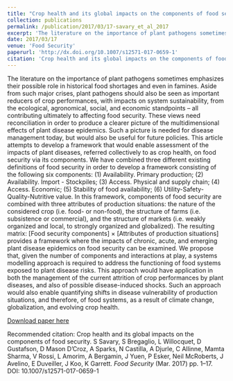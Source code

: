 ```yaml
---
title: "Crop health and its global impacts on the components of food security"
collection: publications
permalink: /publication/2017/03/17-savary_et_al_2017
excerpt: 'The literature on the importance of plant pathogens sometimes emphasizes their possible role in historical food shortages and even in famines. Aside from such major crises, plant pathogens should also be seen as important reducers of crop performances, with impacts on system sustainability, from the ecological, agronomical, social, and economic standpoints – all contributing ultimately to affecting food security. These views need reconciliation in order to produce a clearer picture of the multidimensional effects of plant disease epidemics. Such a picture is needed for disease management today, but would also be useful for future policies. This article attempts to develop a framework that would enable assessment of the impacts of plant diseases, referred collectively to as crop health, on food security via its components. We have combined three different existing definitions of food security in order to develop a framework consisting of the following six components: (1) Availability. Primary production; (2) Availability. Import - Stockpiles; (3) Access. Physical and supply chain; (4) Access. Economic; (5) Stability of food availability; (6) Utility-Safety-Quality-Nutritive value. In this framework, components of food security are combined with three attributes of production situations: the nature of the considered crop (i.e. food- or non-food), the structure of farms (i.e. subsistence or commercial), and the structure of markets (i.e. weakly organized and local, to strongly organized and globalized). The resulting matrix: [Food security components] × [Attributes of production situations] provides a framework where the impacts of chronic, acute, and emerging plant disease epidemics on food security can be examined. We propose that, given the number of components and interactions at play, a systems modelling approach is required to address the functioning of food systems exposed to plant disease risks. This approach would have application in both the management of the current attrition of crop performances by plant diseases, and also of possible disease-induced shocks. Such an approach would also enable quantifying shifts in disease vulnerability of production situations, and therefore, of food systems, as a result of climate change, globalization, and evolving crop health.'
date: 2017/03/17
venue: 'Food Security'
paperurl: 'http://dx.doi.org/10.1007/s12571-017-0659-1'
citation: 'Crop health and its global impacts on the components of food security. S Savary, S Bregaglio, L Willocquet, D Gustafson, D Mason D’Croz, A Sparks, N Castilla, A Djurle, C Allinne, Mamta Sharma, V Rossi, L Amorim, A Bergamin, J Yuen, P Esker, Neil McRoberts, J Avelino, E Duveiller, J Koo, K Garrett. <i>Food Security</i> (Mar. 2017) pp. 1–17. DOI: 10.1007/s12571-017-0659-1'
---
```

The literature on the importance of plant pathogens sometimes emphasizes their possible role in historical food shortages and even in famines. Aside from such major crises, plant pathogens should also be seen as important reducers of crop performances, with impacts on system sustainability, from the ecological, agronomical, social, and economic standpoints – all contributing ultimately to affecting food security. These views need reconciliation in order to produce a clearer picture of the multidimensional effects of plant disease epidemics. Such a picture is needed for disease management today, but would also be useful for future policies. This article attempts to develop a framework that would enable assessment of the impacts of plant diseases, referred collectively to as crop health, on food security via its components. We have combined three different existing definitions of food security in order to develop a framework consisting of the following six components: (1) Availability. Primary production; (2) Availability. Import - Stockpiles; (3) Access. Physical and supply chain; (4) Access. Economic; (5) Stability of food availability; (6) Utility-Safety-Quality-Nutritive value. In this framework, components of food security are combined with three attributes of production situations: the nature of the considered crop (i.e. food- or non-food), the structure of farms (i.e. subsistence or commercial), and the structure of markets (i.e. weakly organized and local, to strongly organized and globalized). The resulting matrix: [Food security components] × [Attributes of production situations] provides a framework where the impacts of chronic, acute, and emerging plant disease epidemics on food security can be examined. We propose that, given the number of components and interactions at play, a systems modelling approach is required to address the functioning of food systems exposed to plant disease risks. This approach would have application in both the management of the current attrition of crop performances by plant diseases, and also of possible disease-induced shocks. Such an approach would also enable quantifying shifts in disease vulnerability of production situations, and therefore, of food systems, as a result of climate change, globalization, and evolving crop health.

[Download paper here](http://dx.doi.org/10.1007/s12571-017-0659-1)

Recommended citation: Crop health and its global impacts on the components of food security. S Savary, S Bregaglio, L Willocquet, D Gustafson, D Mason D’Croz, A Sparks, N Castilla, A Djurle, C Allinne, Mamta Sharma, V Rossi, L Amorim, A Bergamin, J Yuen, P Esker, Neil McRoberts, J Avelino, E Duveiller, J Koo, K Garrett. <i>Food Security</i> (Mar. 2017) pp. 1–17. DOI: 10.1007/s12571-017-0659-1